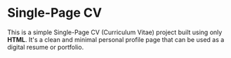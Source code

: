 # Single-Page CV

This is a simple Single-Page CV (Curriculum Vitae) project built using only **HTML**. It's a clean and minimal personal profile page that can be used as a digital resume or portfolio.
